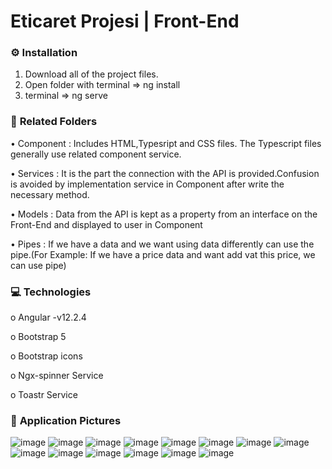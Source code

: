 # 
# Eticaret Projesi | Front-End

### :gear: **Installation** 

1. Download all of the project files.
2. Open folder with terminal => ng install 
3. terminal => ng serve 


### :open_file_folder: **Related Folders**

•	Component : Includes HTML,Typesript and CSS files. The Typescript files generally use related component service.

•	Services : It is the part the connection with the API is provided.Confusion is avoided by implementation service in Component after write the necessary method.

•	Models : Data from the API is kept as a property from an interface on the Front-End and displayed to user in Component

•	Pipes : If we have a data and we want using data differently can use the pipe.(For Example: If we have a price data and want add vat this price, we can use pipe)

### :computer: **Technologies** 

o	Angular -v12.2.4

o	Bootstrap 5

o	Bootstrap icons

o	Ngx-spinner Service

o	Toastr Service

### :floppy_disk: **Application Pictures**
![image](https://user-images.githubusercontent.com/109723263/196983226-841f4f15-442b-43d7-abb9-55d15dec8111.png)
![image](https://user-images.githubusercontent.com/109723263/196983253-b8edb910-2ca7-4c57-9b82-09fe5b5fae5a.png)
![image](https://user-images.githubusercontent.com/109723263/196983295-7762830a-da06-40d8-91b0-d7f74d8d2a1b.png)
![image](https://user-images.githubusercontent.com/109723263/196983314-9784a316-8696-4605-a352-4929cba8b802.png)
![image](https://user-images.githubusercontent.com/109723263/196983384-6b9fc5a9-bd9b-4cb3-8666-a300a4ff3932.png)
![image](https://user-images.githubusercontent.com/109723263/196983429-e387b2a3-0dca-4488-bf74-10ead6c24610.png)
![image](https://user-images.githubusercontent.com/109723263/196983449-c91b3cf1-1b4b-4b9b-8a31-56b2b44ee2cf.png)
![image](https://user-images.githubusercontent.com/109723263/196983843-f19e6253-b298-4a94-a4ec-4f8c989cc24c.png)
![image](https://user-images.githubusercontent.com/109723263/196983891-e408c491-3834-4d9c-a644-878680977ccc.png)
![image](https://user-images.githubusercontent.com/109723263/196986850-e88825d8-f68d-45f1-b7b2-6be9530cd3b0.png)
![image](https://user-images.githubusercontent.com/109723263/196986875-93559c6b-3fbe-4672-b98b-4947fc508e75.png)
![image](https://user-images.githubusercontent.com/109723263/196986907-8e8d62d2-9ae3-4e9d-8284-0043e4f65360.png)
![image](https://user-images.githubusercontent.com/109723263/196986930-d9f0520a-9840-4c79-a8d8-d2d33425c591.png)
![image](https://user-images.githubusercontent.com/109723263/196986955-aed4c6a5-5036-4468-9920-d372e9d1ea8b.png)



